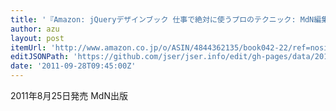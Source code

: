 ```yaml
---
title: '『Amazon: jQueryデザインブック 仕事で絶対に使うプロのテクニック: MdN編集部』'
author: azu
layout: post
itemUrl: 'http://www.amazon.co.jp/o/ASIN/4844362135/book042-22/ref=nosim'
editJSONPath: 'https://github.com/jser/jser.info/edit/gh-pages/data/2011/09/index.json'
date: '2011-09-28T09:45:00Z'
---
```

2011年8月25日発売
MdN出版
